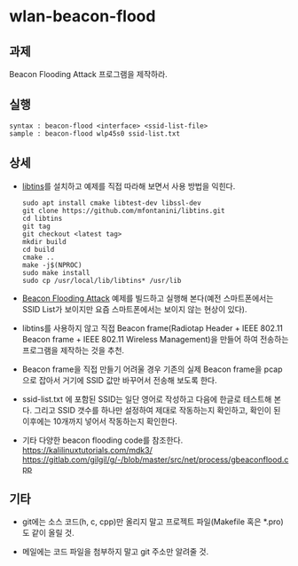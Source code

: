 # wlan-beacon-flood

## 과제
Beacon Flooding Attack 프로그램을 제작하라.

## 실행
```
syntax : beacon-flood <interface> <ssid-list-file>
sample : beacon-flood wlp45s0 ssid-list.txt
```

## 상세

* [libtins](http://libtins.github.io/)를 설치하고 예제를 직접 따라해 보면서 사용 방법을 익힌다.
    ```
    sudo apt install cmake libtest-dev libssl-dev
    git clone https://github.com/mfontanini/libtins.git
    cd libtins
    git tag
    git checkout <latest tag>
    mkdir build
    cd build
    cmake ..
    make -j$(NPROC)
    sudo make install
    sudo cp /usr/local/lib/libtins* /usr/lib
    ```

* [Beacon Flooding Attack](https://gilgil.gitlab.io/2020/09/07/2.html) 예제를 빌드하고 실행해 본다(예전 스마트폰에서는 SSID List가 보이지만 요즘 스마트폰에서는 보이지 않는 현상이 있다).

* libtins를 사용하지 않고 직접 Beacon frame(Radiotap Header + IEEE 802.11 Beacon frame + IEEE 802.11 Wireless Management)을 만들어 하여 전송하는 프로그램을 제작하는 것을 추천.

* Beacon frame을 직접 만들기 어려울 경우 기존의 실제 Beacon frame을 pcap으로 잡아서 거기에 SSID 값만 바꾸어서 전송해 보도록 한다.

* ssid-list.txt 에 포함된 SSID는 일단 영어로 작성하고 다음에 한글로 테스트해 본다. 그리고 SSID 갯수를 하나만 설정하여 제대로 작동하는지 확인하고, 확인이 된 이후에는 10개까지 넣어서 작동하는지 확인한다.

* 기타 다양한 beacon flooding code를 참조한다.  
  https://kalilinuxtutorials.com/mdk3/  
  https://gitlab.com/gilgil/g/-/blob/master/src/net/process/gbeaconflood.cpp  

## 기타
* git에는 소스 코드(h, c, cpp)만 올리지 말고 프로젝트 파일(Makefile 혹은 *.pro)도 같이 올릴 것.

* 메일에는 코드 파일을 첨부하지 말고 git 주소만 알려줄 것.